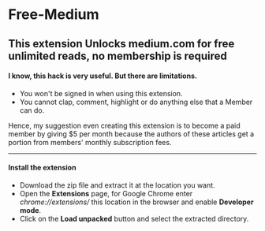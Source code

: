 # Free-Medium

## This extension Unlocks medium.com for free unlimited reads, no membership is required

#### I know, this hack is very useful. But there are limitations. 
- You won't be signed in when using this extension.
- You cannot clap, comment, highlight or do anything else that a Member can do.

Hence, my suggestion even creating this extension is to become a paid member by giving $5 per month because the authors of these articles get a portion from members' monthly subscription fees.

------------


#### **Install the extension**
- Download the zip file and extract it at the location you want.
- Open the **Extensions** page, for Google Chrome enter *chrome://extensions/* this location in the browser and enable **Developer mode**.
- Click on the **Load unpacked** button and select the extracted directory.
